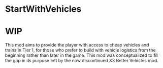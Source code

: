 # StartWithVehicles

# WIP

This mod aims to provide the player with access to cheap vehicles and trains in Tier 1, for those who prefer to build with vehicle logistics from the beginning rather than later in the game. This mod was conceptualized to fill the gap in its purpose left by the now discontinued X3 Better Vehicles mod. 
